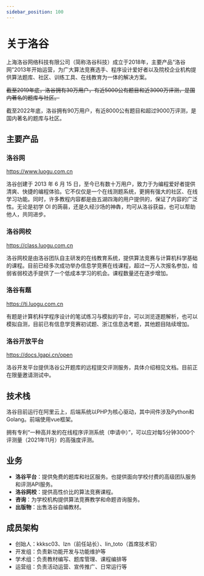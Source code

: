 ```yaml
---
sidebar_position: 100
---
```


# 关于洛谷

上海洛谷网络科技有限公司（简称洛谷科技）成立于2018年，主要产品“洛谷网”2013年开始运营，为广大算法竞赛选手、程序设计爱好者以及院校企业机构提供算法题库、社区、训练工具、在线教育为一体的解决方案。

~~截至2019年底，洛谷拥有30万用户，有近5000公有题目和近3000万评测，是国内著名的题库与社区。~~

截至2022年底，洛谷拥有90万用户，有近8000公有题目和超过9000万评测，是国内著名的题库与社区。

## 主要产品

### 洛谷网

<https://www.luogu.com.cn>

洛谷创建于 2013 年 6 月 15 日，至今已有数十万用户，致力于为编程爱好者提供清爽、快捷的编程体验。它不仅仅是一个在线测题系统，更拥有强大的社区、在线学习功能。同时，许多教程内容都是由五湖四海的用户提供的，保证了内容的广泛性。无论是初学 OI 的蒟蒻，还是久经沙场的神犇，均可从洛谷获益，也可以帮助他人，共同进步。

### 洛谷网校

<https://class.luogu.com.cn>

洛谷网校是由洛谷团队自主研发的在线教育系统，提供算法竞赛与计算机科学基础的课程。目前已经多次成功举办信息学竞赛在线课程，超过一万人次报名参加，给弱省弱校选手提供了一个低成本学习的机会。课程数量还在逐步增加。

### 洛谷有题

<https://ti.luogu.com.cn>

有题是计算机科学程序设计的笔试练习与模拟的平台，可以浏览逐题解析，也可以模拟自测，目前已有信息学竞赛初试题、浙江信息选考题，其他题目陆续增加。

### 洛谷开放平台

<https://docs.lgapi.cn/open>

洛谷开发平台提供洛谷公开题库的远程提交评测服务，具体介绍相见文档。目前正在限量邀请测试中。

## 技术栈

洛谷目前运行在阿里云上，后端系统以PHP为核心驱动，其中间件涉及Python和Golang。前端使用vue框架。

拥有专利“一种高并发的在线程序评测系统（申请中）”，可以应对每5分钟3000个评测量（2021年11月）的高强度评测。

## 业务

- **洛谷平台**：提供免费的题库和社区服务。也提供面向学校付费的高级团队服务和评测API服务。
- **洛谷网校**：提供高性价比的算法竞赛课程。
- **咨询**：为学校机构提供算法竞赛教学和命题咨询服务。
- **出版物**：出售洛谷自编教材。

## 成员架构

- 创始人：kkksc03、lzn（前任站长）、lin_toto（首席技术官）
- 开发组：负责新功能开发与功能维护等
- 学术组：负责教材编写、题库管理、课程编排等
- 运营组：负责活动运营、宣传推广、日常运行等
